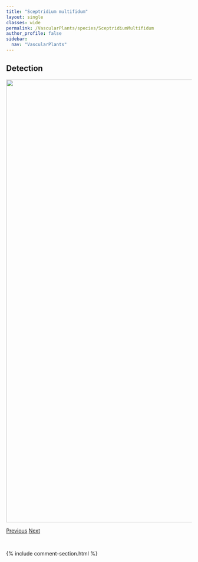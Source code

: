 ```yaml
---
title: "Sceptridium multifidum"
layout: single
classes: wide
permalink: /VascularPlants/species/SceptridiumMultifidum
author_profile: false
sidebar:
  nav: "VascularPlants"
---
```


<h2>Detection</h2>

<a href="https://drive.google.com/uc?export=view&id=1QjKMN4zOLUgAiIeRZ3EqfYDsf8TA2W-q">
<img src="https://drive.google.com/uc?export=view&id=1QjKMN4zOLUgAiIeRZ3EqfYDsf8TA2W-q" height = "1200" width = "800">
</a>


<a href="/DevelopmentWebsite/VascularPlants/species/SaxifragaTricuspidata" class="pagination--pager" title="Saxifraga tricuspidata">Previous</a> <a href="/DevelopmentWebsite/VascularPlants/species/ScheuchzeriaPalustris" class="pagination--pager" title="Scheuchzeria palustris">Next</a>

<p>&nbsp;</p>

{% include comment-section.html %}
